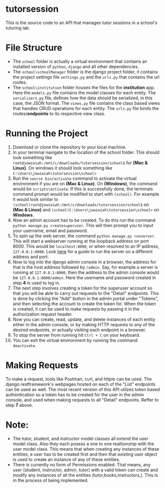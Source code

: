 # tutorsession
This is the source code to an API that manages tutor sessions in a school's tutoring lab.
# File Structure
- The  `school` folder is actually a virtual environment that contains an installed version of `python`, `django` and all other dependencies.
- The `school\schoolManager` folder is the django project folder, it contains the project settings file `settings.py` and the `urls.py` that contains the url routes.
- The `school\institution` folder houses the files for the __institution__ app. Here the `models.py` file contains the model classes for each entity. The `serializers.py` file, defines how the data should be serialized, in this case, the JSON format. The `views.py` file contains the class based views that handles CRUD operations for each entity. The `urls.py` file binds the routes/__endpoints__ to its respective view class.
# Running the Project
1. Download or clone the repository to your local machine.
2. In your terminal navigate to the location of the school folder. This should look something like `root@jowzaiah:/mnt/c/downloads/tutorsession/school$` for __(Mac & Linux)__. 
On windows it should look something like `C:\Users\jowzaiah\tutorsession\school>`
3. Run the `source bin/activate` command to activate the virtual environment if you are on __(Mac & Linux)__. On __(Windows)__, the command would be `scripts\activate`. If this is successfully done, the terminals command prompt would be modified to start with `(school)`. For example it would look similar to `(school)root@jowzaiah:/mnt/c/downloads/tutorsession/school$` on __(Mac & Linux)__ and 
`(school)C:\Users\jowzaiah\tutorsession\school>` on __Windows__.
4. Now an admin account has to be created. To do this run the command `python manage.py createsuperuser`. This will then prompt you to input your username, email and password.
5. To spin up the web server, the command `python manage.py runserver`. This will start a webserver running at the loopback address on port 8000. This would be `localhost:8000`, or when resolved to an IP address, `127.0.0.1:8000`. Look [here](https://docs.djangoproject.com/en/3.2/ref/django-admin/#runserver) for a guide to run the server on a different address and port.
6. Now to log into the django admin console in a browser, the address for that is the host address followed by `/admin`. Say, for example a server is running at `127.0.0.1:8000`, then the address to the admin console would be `127.0.0.1:8000/admin`. Here the username and password created in step __4__ is used to log in.
7. The next step involves creating a token for the superuser account so that you will be able to carry out requests to the "Detail" endpoints. This is done by clicking the "Add" button in the admin portal under "Tokens", and then selecting the account to create the token for. When the token is created, it can be used to make requests by passing it in the authorization request header.
8. Now you can create, read, update, and delete instances of each entity either in the admin console, or by making HTTP requests to any of the desired endpoints, or actually visiting each endpoint in a browser.
9. To stop the server from running hit `Ctrl + C` on your keyboard.
10. You can exit the virtual environment by running the command `deactivate`.

# Making Requests
To make a request, tools like Postman, curl, and httpie can be used. The django restframework's webpages hosted on each of the "List" endpoints can be used as well. The most recent version of this API utilzes token based authentication so a token has to be created for the user in the admin console, and used when making requests to all "Detail" endpoints. Reffer to step __7__ above.

# Note:
- The tutor, student, and instructor model classes all extend the user model class. Also they each posess a one to one realtionship with the user model class. This means that when creating any instances of these entities, a user has to be created first and then that existing user object is used to create an instance of any of these entities.
- There is currently no form of Permissions enabled. That means, any user (student, instructor, admin, tutor) with a valid token can create and modify any instances of all the entities (tutor,books,instructors,). This is in the process of being implemented.
